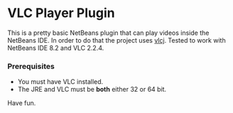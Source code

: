 # VLC Player Plugin
This is a pretty basic NetBeans plugin that can play videos inside the NetBeans IDE. In order to do that the project uses [vlcj]. Tested to work with NetBeans IDE 8.2 and VLC 2.2.4.

### Prerequisites
 - You must have VLC installed.
 - The JRE and VLC must be **both** either 32 or 64 bit.

Have fun.

[vlcj]:https://github.com/caprica/vlcj